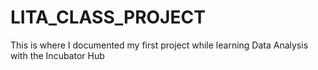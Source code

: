# LITA_CLASS_PROJECT
This is where I documented my first project while learning Data Analysis with the Incubator Hub
